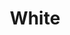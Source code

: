 ---
layout: product
title: "White"
price: "400" 
desc: "Akrilna boja za drybrush"
img_path: "/assets/img/AMIG0600.webp"
brand: "AMMO"
available: true
special_offer: true
new: false
soon: false
cat: "020000"
subcat: "020100"
subsubcat: "020106"
sifra: "AMIG0600"
popular: false
spec: false
---